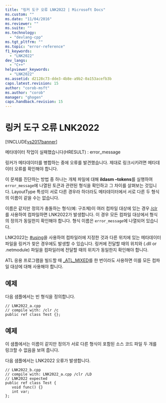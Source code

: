 ```yaml
---
title: "링커 도구 오류 LNK2022 | Microsoft Docs"
ms.custom: ""
ms.date: "11/04/2016"
ms.reviewer: ""
ms.suite: ""
ms.technology: 
  - "devlang-cpp"
ms.tgt_pltfrm: ""
ms.topic: "error-reference"
f1_keywords: 
  - "LNK2022"
dev_langs: 
  - "C++"
helpviewer_keywords: 
  - "LNK2022"
ms.assetid: d2128c73-dde3-4b8e-a9b2-0a153acefb3b
caps.latest.revision: 15
author: "corob-msft"
ms.author: "corob"
manager: "ghogen"
caps.handback.revision: 15
---
```

# 링커 도구 오류 LNK2022
[!INCLUDE[vs2017banner](../../assembler/inline/includes/vs2017banner.md)]

메타데이터 작업이 실패했습니다\(HRESULT\) : error\_message  
  
 링커가 메타데이터를 병합하는 중에 오류를 발견했습니다.  제대로 링크시키려면 메타데이터 오류를 확인해야 합니다.  
  
 이 문제를 진단하는 방법 중 하나는 개체 파일에 대해 **ildasm –tokens**를 실행하여 `error_message`에 나열된 토큰과 관련된 형식을 확인하고 그 차이를 살펴보는 것입니다.  LayoutType 특성이 서로 다른 경우라 하더라도 메타데이터에서 서로 다른 두 형식의 이름이 같을 수는 없습니다.  
  
 이름은 같지만 정의가 충돌하는 형식\(예: 구조체\)이 여러 컴파일 대상에 있는 경우 [\/clr](../../build/reference/clr-common-language-runtime-compilation.md)를 사용하여 컴파일하면 LNK2022가 발생합니다.  이 경우 모든 컴파일 대상에서 형식의 정의가 동일한지 확인해야 합니다.  형식 이름은 `error_message`에 나열되어 있습니다.  
  
 LNK2022는 [\#using](../../preprocessor/hash-using-directive-cpp.md)을 사용하여 컴파일러에 지정한 것과 다른 위치에 있는 메타데이터 파일을 링커가 찾은 경우에도 발생할 수 있습니다.  링커에 전달할 때의 위치와 \(.dll or .netmodule\) 파일을 컴파일러에 전달할 때의 위치가 동일한지 확인해야 합니다.  
  
 ATL 응용 프로그램을 빌드할 때 [\_ATL\_MIXED](../Topic/_ATL_MIXED.md)를 한 번이라도 사용하면 이를 모든 컴파일 대상에 대해 사용해야 합니다.  
  
## 예제  
 다음 샘플에서는 빈 형식을 정의합니다.  
  
```  
// LNK2022_a.cpp  
// compile with: /clr /c  
public ref class Test {};  
```  
  
## 예제  
 이 샘플에서는 이름이 같지만 정의가 서로 다른 형식이 포함된 소스 코드 파일 두 개를 링크할 수 없음을 보여 줍니다.  
  
 다음 샘플에서는 LNK2022 오류가 발생합니다.  
  
```  
// LNK2022_b.cpp  
// compile with: LNK2022_a.cpp /clr /LD   
// LNK2022 expected  
public ref class Test {  
   void func() {}  
   int var;  
};  
```
